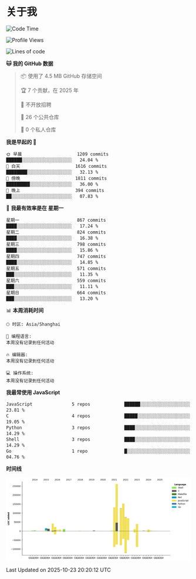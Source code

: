 # 关于我

<!--START_SECTION:waka-->
![Code Time](http://img.shields.io/badge/Code%20Time-935%20hrs%2019%20mins-blue)

![Profile Views](http://img.shields.io/badge/%E4%B8%AA%E4%BA%BA%E8%B5%84%E6%96%99%E8%A7%82%E7%9C%8B%E6%AC%A1%E6%95%B0-3-blue)

![Lines of code](https://img.shields.io/badge/%E4%BB%8E%E3%80%8CHello%20World%E3%80%8D%E8%B5%B7%E6%88%91%E5%B7%B2%E7%BB%8F%E5%86%99%E4%BA%86-1.0%20million%20%E8%A1%8C%E4%BB%A3%E7%A0%81-blue)

**🐱 我的 GitHub 数据** 

> 📦  使用了 4.5 MB GitHub 存储空间 
 > 
> 🏆 7 个贡献，在 2025 年
 > 
> 🚫 不开放招聘
 > 
> 📜 26 个公共仓库 
 > 
> 🔑 0 个私人仓库 
 > 
**我是早起的 🐤** 

```text
🌞 早晨                     1209 commits        ██████░░░░░░░░░░░░░░░░░░░   24.04 % 
🌆 白天                     1616 commits        ████████░░░░░░░░░░░░░░░░░   32.13 % 
🌃 傍晚                     1811 commits        █████████░░░░░░░░░░░░░░░░   36.00 % 
🌙 晚上                     394 commits         ██░░░░░░░░░░░░░░░░░░░░░░░   07.83 % 
```
📅 **我最有效率是在 星期一** 

```text
星期一                      867 commits         ████░░░░░░░░░░░░░░░░░░░░░   17.24 % 
星期二                      824 commits         ████░░░░░░░░░░░░░░░░░░░░░   16.38 % 
星期三                      798 commits         ████░░░░░░░░░░░░░░░░░░░░░   15.86 % 
星期四                      747 commits         ████░░░░░░░░░░░░░░░░░░░░░   14.85 % 
星期五                      571 commits         ███░░░░░░░░░░░░░░░░░░░░░░   11.35 % 
星期六                      559 commits         ███░░░░░░░░░░░░░░░░░░░░░░   11.11 % 
星期日                      664 commits         ███░░░░░░░░░░░░░░░░░░░░░░   13.20 % 
```


📊 **本周消耗时间** 

```text
🕑︎ 时区: Asia/Shanghai

💬 编程语言: 
本周没有记录到任何活动

🔥 编辑器: 
本周没有记录到任何活动

💻 操作系统: 
本周没有记录到任何活动
```

**我最常使用 JavaScript** 

```text
JavaScript               5 repos             ██████░░░░░░░░░░░░░░░░░░░   23.81 % 
C                        4 repos             █████░░░░░░░░░░░░░░░░░░░░   19.05 % 
Python                   3 repos             ████░░░░░░░░░░░░░░░░░░░░░   14.29 % 
Shell                    3 repos             ████░░░░░░░░░░░░░░░░░░░░░   14.29 % 
Go                       1 repo              █░░░░░░░░░░░░░░░░░░░░░░░░   04.76 % 
```



**时间线**

![Lines of Code chart](https://raw.githubusercontent.com/Arondight/Arondight/master/assets/bar_graph.png)


 Last Updated on 2025-10-23 20:20:12 UTC
<!--END_SECTION:waka-->
